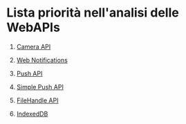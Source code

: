 # Lista priorità nell'analisi delle WebAPIs

1. <a href="https://developer.mozilla.org/en-US/docs/WebAPI/Camera" title="WebAPI/Camera">Camera API</a> 

2. <a href="https://developer.mozilla.org/en-US/docs/WebAPI/Using_Web_Notifications" title="https://developer.mozilla.org/en-US/docs/WebAPI/Using_Web_Notifications">Web Notifications</a>
   
3. <a href="https://developer.mozilla.org/en-US/docs/Web/API/Push_API">Push API</a>

4. <a href="https://developer.mozilla.org/en-US/docs/WebAPI/Simple_Push" title="WebAPI/Push_Notifications">Simple Push API</a>

5. <a href="https://developer.mozilla.org/en-US/docs/WebAPI/FileHandle_API" title="WebAPI/FileHandle_API">FileHandle API</a>

6. <a href="https://developer.mozilla.org/en-US/docs/IndexedDB" title="IndexedDB">IndexedDB</a>
